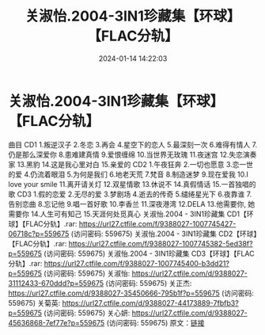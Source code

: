 ﻿---
title: 关淑怡.2004-3IN1珍藏集【环球】【FLAC分轨】
date: 2024-01-14 14:22:03
categories: WAV车载音乐、镜像
tags: 华语中文
---
# 关淑怡.2004-3IN1珍藏集【环球】【FLAC分轨】

曲目
CD1
1.叛逆汉子
2.冬恋
3.再会
4.星空下的恋人
5.最深刻一次
6.难得有情人
7.仍是那么深爱你
8.患难建真情
9.爱恨缠绵
10.当世界无玫瑰
11.夜迷宫
12.失恋演奏家
13.黑豹
14.这是我心里对白
15.亲爱的
CD2
1.午夜狂奔
2.一切也愿意
3.恋一世的爱
4.仍流着眼泪
5.为何是我们
6.地老天荒
7.梵音
8.制造迷梦
9.现在爱我
10.I love your smile
11.离开请关灯
12.双星情歌
13.休说不
14.真假情话
15.一首独唱的歌
CD3
1.假的恋爱
2.无尽的爱
3.梦剧场
4.逝去的传奇
5.缱绻星光下
6.夜靠谁
7.告别恋曲
8.忘记他
9.唱一首好歌
10.李香兰
11.深夜港湾
12.DELA
13.他需要你, 她需要你
14.人生可有知己
15.天涯何处觅真心
关淑怡.2004 - 3IN1珍藏集 CD1【环球】【FLAC分轨】.rar: https://url27.ctfile.com/f/9388027-1007745427-06718c?p=559675
(访问密码: 559675)
关淑怡.2004 - 3IN1珍藏集 CD2【环球】【FLAC分轨】.rar: https://url27.ctfile.com/f/9388027-1007745382-5ed38f?p=559675
(访问密码: 559675)
关淑怡.2004 - 3IN1珍藏集 CD3【环球】【FLAC分轨】.rar: https://url27.ctfile.com/f/9388027-1007745400-b3dd21?p=559675
(访问密码: 559675)
关淑怡: https://url27.ctfile.com/d/9388027-31112433-670ddd?p=559675
(访问密码: 559675)
关正杰: https://url27.ctfile.com/d/9388027-35450666-795b1f?p=559675
(访问密码: 559675)
关菊英: https://url27.ctfile.com/d/9388027-44173889-7fbfb3?p=559675
(访问密码: 559675)
关心妍: https://url27.ctfile.com/d/9388027-45636868-7ef77e?p=559675
(访问密码: 559675)
原文：[链接](https://blog.sina.com.cn/s/blog_1647c7e760103147p.html)